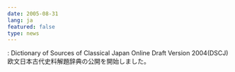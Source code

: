 ```yaml
---
date: 2005-08-31
lang: ja
featured: false
type: news
---
```

: Dictionary of Sources of Classical Japan  Online Draft Version 2004(DSCJ) 欧文日本古代史料解題辞典の公開を開始しました。
